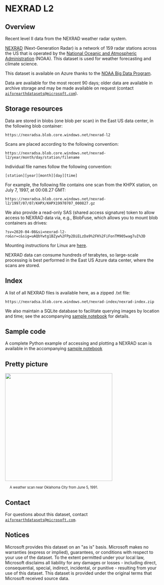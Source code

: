 # NEXRAD L2

## Overview

Recent level II data from the NEXRAD weather radar system.

[NEXRAD](https://www.nws.noaa.gov/om/marine/nexrad.htm) (Next-Generation Radar) is a network of 159 radar stations across the US that is operated by the [National Oceanic and Atmospheric Administration](https://www.noaa.gov/) (NOAA).  This dataset is used for weather forecasting and climate science.

This dataset is available on Azure thanks to the [NOAA Big Data Program](https://www.noaa.gov/organization/information-technology/big-data-program).

Data are available for the most recent 90 days; older data are available in archive storage and may be made available on request (contact [`aiforearthdatasets@microsoft.com`](mailto:aiforearthdatasets@microsoft.com?subject=nexrad%20question)).


## Storage resources

Data are stored in blobs (one blob per scan) in the East US data center, in the following blob container:

`https://nexradsa.blob.core.windows.net/nexrad-l2`

Scans are placed according to the following convention:

`https://nexradsa.blob.core.windows.net/nexrad-l2/year/month/day/station/filename`

Individual file names follow the following convention:

`[station][year][month][day][time]`

For example, the following file contains one scan from the KHPX station, on July 7, 1997, at 00:08.27 GMT:

`https://nexradsa.blob.core.windows.net/nexrad-l2/1997/07/07/KHPX/KHPX19970707_000827.gz`

We also provide a read-only SAS (shared access signature) token to allow access to NEXRAD data via, e.g., BlobFuse, which allows you to mount blob containers as drives:

`?sv=2020-04-08&si=nexrad-l2-ro&sr=c&sig=uAQbYwtg1BZyw%2FPp2DiELzDa9%2FK%2FiFonTM905wag7uI%3D`

Mounting instructions for Linux are [here](https://docs.microsoft.com/en-us/azure/storage/blobs/storage-how-to-mount-container-linux).

NEXRAD data can consume hundreds of terabytes, so large-scale processing is best performed in the East US Azure data center, where the scans are stored.


## Index

A list of all NEXRAD files is available here, as a zipped .txt file:

`https://nexradsa.blob.core.windows.net/nexrad-index/nexrad-index.zip`

We also maintain a SQLite database to facilitate querying images by location and time; see the accompanying [sample notebook](https://nbviewer.jupyter.org/github/microsoft/AIforEarthDataSets/blob/main/data/nexrad-l2.ipynb) for details.


## Sample code

A complete Python example of accessing and plotting a NEXRAD scan is available in the accompanying [sample notebook](https://nbviewer.jupyter.org/github/microsoft/AIforEarthDataSets/blob/main/data/nexrad-l2.ipynb)


## Pretty picture

<img src="https://ai4edatasetspublicassets.blob.core.windows.net/assets/aod_images/nexrad.png" width=350px;><br/>

<p style="font-size:80%;margin-left:15px;">A weather scan near Oklahoma City from June 5, 1991.</p>


## Contact

For questions about this dataset, contact [`aiforearthdatasets@microsoft.com`](mailto:aiforearthdatasets@microsoft.com?subject=nexrad%20question).


## Notices

Microsoft provides this dataset on an "as is" basis.  Microsoft makes no warranties (express or implied), guarantees, or conditions with respect to your use of the dataset.  To the extent permitted under your local law, Microsoft disclaims all liability for any damages or losses - including direct, consequential, special, indirect, incidental, or punitive - resulting from your use of this dataset.  This dataset is provided under the original terms that Microsoft received source data.
